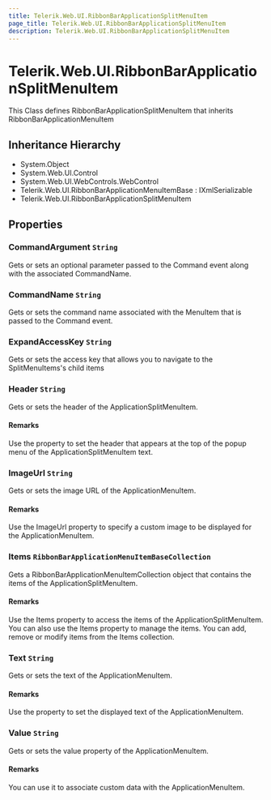 ```yaml
---
title: Telerik.Web.UI.RibbonBarApplicationSplitMenuItem
page_title: Telerik.Web.UI.RibbonBarApplicationSplitMenuItem
description: Telerik.Web.UI.RibbonBarApplicationSplitMenuItem
---
```


# Telerik.Web.UI.RibbonBarApplicationSplitMenuItem

This Class defines RibbonBarApplicationSplitMenuItem that inherits RibbonBarApplicationMenuItem

## Inheritance Hierarchy

* System.Object
* System.Web.UI.Control
* System.Web.UI.WebControls.WebControl
* Telerik.Web.UI.RibbonBarApplicationMenuItemBase : IXmlSerializable
* Telerik.Web.UI.RibbonBarApplicationSplitMenuItem

## Properties

###  CommandArgument `String`

Gets or sets an optional parameter passed to the Command event along with the associated CommandName.

###  CommandName `String`

Gets or sets the command name associated with the MenuItem that is passed to the Command event.

###  ExpandAccessKey `String`

Gets or sets the access key that allows you to navigate to the
            SplitMenuItems's child items

###  Header `String`

Gets or sets the header of the ApplicationSplitMenuItem.

#### Remarks
Use the property to set the header that appears at the top of the
            	popup menu of the ApplicationSplitMenuItem text.

###  ImageUrl `String`

Gets or sets the image URL of the ApplicationMenuItem.

#### Remarks
Use the ImageUrl property to specify a custom
            	image to be displayed for the ApplicationMenuItem.

###  Items `RibbonBarApplicationMenuItemBaseCollection`

Gets a RibbonBarApplicationMenuItemCollection object that contains the items of the ApplicationSplitMenuItem.

#### Remarks
Use the Items property to access the items of the ApplicationSplitMenuItem. You can also use the Items property to
            	manage the items. You can add, remove or modify items from the Items collection.

###  Text `String`

Gets or sets the text of the ApplicationMenuItem.

#### Remarks
Use the property to set the displayed text of the ApplicationMenuItem.

###  Value `String`

Gets or sets the value property of the ApplicationMenuItem.

#### Remarks
You can use it to associate custom data with the ApplicationMenuItem.

